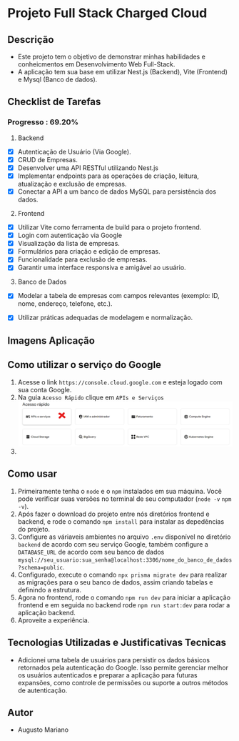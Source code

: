 # Projeto Full Stack Charged Cloud

## Descrição
- Este projeto tem o objetivo de demonstrar minhas habilidades e conheicmentos em Desenvolvimento Web Full-Stack.
- A aplicação tem sua base em utilizar Nest.js (Backend), Vite (Frontend) e Mysql (Banco de dados).

## Checklist de Tarefas

### Progresso : 69.20%

1. Backend
- [X] Autenticação de Usuário (Via Google).
- [X] CRUD de Empresas.
- [X] Desenvolver uma API RESTful utilizando Nest.js
- [X] Implementar endpoints para as operações de criação, leitura, atualização e exclusão de empresas.
- [X] Conectar a API a um banco de dados MySQL para persistência dos dados.

2. Frontend
- [X] Utilizar Vite como ferramenta de build para o projeto frontend.
- [X] Login com autenticação via Google
- [X] Visualização da lista de empresas.
- [X] Formulários para criação e edição de empresas.
- [X] Funcionalidade para exclusão de empresas.
- [X] Garantir uma interface responsiva e amigável ao usuário.

3. Banco de Dados
- [X] Modelar a tabela de empresas com campos relevantes (exemplo: ID, nome, endereço, telefone, etc.).
- [X] Utilizar práticas adequadas de modelagem e normalização.




## Imagens Aplicação


## Como utilizar o serviço do Google
1. Acesse o link `https://console.cloud.google.com` e esteja logado com sua conta Google.
2. Na guia `Acesso Rápido` clique em `APIs e Serviços`
![imagem_help](./assetsforread/instructionsGoogle.png)
3.

## Como usar
1. Primeiramente tenha o `node` e o `npm` instalados em sua máquina. Você pode verificar suas versões no terminal de seu computador (`node -v` `npm -v`).
2. Após fazer o download do projeto entre nós diretórios frontend e backend, e rode o comando `npm install` para instalar as depedências do projeto.
3. Configure as váriaveis ambientes no arquivo `.env` disponível no diretório `backend` de acordo com seu serviço Google, também configure a `DATABASE_URL` de acordo com seu banco de dados `mysql://seu_usuario:sua_senha@localhost:3306/nome_do_banco_de_dados?schema=public`.
4. Configurado, execute o comando `npx prisma migrate dev` para realizar as migrações para o seu banco de dados, assim criando tabelas e definindo a estrutura.
5. Agora no frontend, rode o comando `npm run dev` para iniciar a aplicação frontend e em seguida no backend rode `npm run start:dev` para rodar a aplicação backend.
6. Aproveite a experiência.

## Tecnologias Utilizadas e Justificativas Tecnicas

- Adicionei uma tabela de usuários para persistir os dados básicos retornados pela autenticação do Google. Isso permite gerenciar melhor os usuários autenticados e preparar a aplicação para futuras expansões, como controle de permissões ou suporte a outros métodos de autenticação.

## Autor
- Augusto Mariano